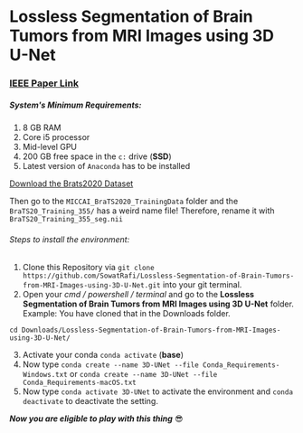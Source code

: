 # Lossless Segmentation of Brain Tumors from MRI Images using 3D U-Net 
### [IEEE Paper Link](https://ieeexplore.ieee.org/document/10089263/keywords#keywords)
##### System's Minimum Requirements:
   1. 8 GB RAM
   2. Core i5 processor
   3. Mid-level GPU
   4. 200 GB free space in the `c:` drive (**SSD**)
   5. Latest version of `Anaconda` has to be installed

[Download the Brats2020 Dataset](https://www.kaggle.com/datasets/awsaf49/brats2020-training-data)

Then go to the `MICCAI_BraTS2020_TrainingData` folder and the `BraTS20_Training_355/` has a weird name file!
Therefore, rename it with `BraTS20_Training_355_seg.nii`


###### Steps to install the environment:

   1. Clone this Repository via `git clone https://github.com/SowatRafi/Lossless-Segmentation-of-Brain-Tumors-from-MRI-Images-using-3D-U-Net.git` into your git terminal.
   2. Open your *cmd / powershell / terminal* and go to the **Lossless Segmentation of Brain Tumors from MRI Images using 3D U-Net** folder.
    Example: You have cloned that in the Downloads folder.
    
    cd Downloads/Lossless-Segmentation-of-Brain-Tumors-from-MRI-Images-using-3D-U-Net/
    
   3. Activate your conda `conda activate` (**base**)
   4. Now type `conda create --name 3D-UNet --file Conda_Requirements-Windows.txt` or `conda create --name 3D-UNet --file Conda_Requirements-macOS.txt`
   5. Now type `conda activate 3D-UNet` to activate the environment and `conda deactivate` to deactivate the setting.

**_Now you are eligible to play with this thing_** 😎
